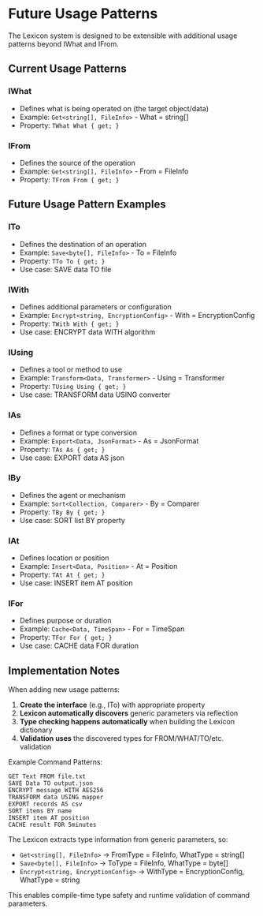 # Future Usage Patterns

The Lexicon system is designed to be extensible with additional usage patterns beyond IWhat and IFrom.

## Current Usage Patterns

### IWhat<TWhat>
- Defines what is being operated on (the target object/data)
- Example: `Get<string[], FileInfo>` - What = string[]
- Property: `TWhat What { get; }`

### IFrom<TFrom>
- Defines the source of the operation
- Example: `Get<string[], FileInfo>` - From = FileInfo
- Property: `TFrom From { get; }`

## Future Usage Pattern Examples

### ITo<TTo>
- Defines the destination of an operation
- Example: `Save<byte[], FileInfo>` - To = FileInfo
- Property: `TTo To { get; }`
- Use case: SAVE data TO file

### IWith<TWith>
- Defines additional parameters or configuration
- Example: `Encrypt<string, EncryptionConfig>` - With = EncryptionConfig
- Property: `TWith With { get; }`
- Use case: ENCRYPT data WITH algorithm

### IUsing<TUsing>
- Defines a tool or method to use
- Example: `Transform<Data, Transformer>` - Using = Transformer
- Property: `TUsing Using { get; }`
- Use case: TRANSFORM data USING converter

### IAs<TAs>
- Defines a format or type conversion
- Example: `Export<Data, JsonFormat>` - As = JsonFormat
- Property: `TAs As { get; }`
- Use case: EXPORT data AS json

### IBy<TBy>
- Defines the agent or mechanism
- Example: `Sort<Collection, Comparer>` - By = Comparer
- Property: `TBy By { get; }`
- Use case: SORT list BY property

### IAt<TAt>
- Defines location or position
- Example: `Insert<Data, Position>` - At = Position
- Property: `TAt At { get; }`
- Use case: INSERT item AT position

### IFor<TFor>
- Defines purpose or duration
- Example: `Cache<Data, TimeSpan>` - For = TimeSpan
- Property: `TFor For { get; }`
- Use case: CACHE data FOR duration

## Implementation Notes

When adding new usage patterns:

1. **Create the interface** (e.g., ITo<TTo>) with appropriate property
2. **Lexicon automatically discovers** generic parameters via reflection
3. **Type checking happens automatically** when building the Lexicon dictionary
4. **Validation uses** the discovered types for FROM/WHAT/TO/etc. validation

Example Command Patterns:
```
GET Text FROM file.txt
SAVE Data TO output.json
ENCRYPT message WITH AES256
TRANSFORM data USING mapper
EXPORT records AS csv
SORT items BY name
INSERT item AT position
CACHE result FOR 5minutes
```

The Lexicon extracts type information from generic parameters, so:
- `Get<string[], FileInfo>` → FromType = FileInfo, WhatType = string[]
- `Save<byte[], FileInfo>` → ToType = FileInfo, WhatType = byte[]
- `Encrypt<string, EncryptionConfig>` → WithType = EncryptionConfig, WhatType = string

This enables compile-time type safety and runtime validation of command parameters.
